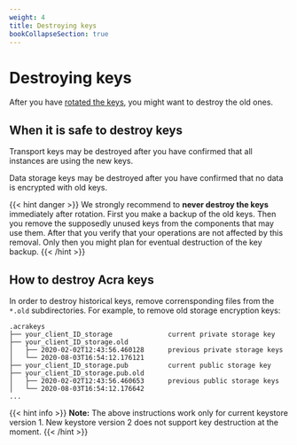 ```yaml
---
weight: 4
title: Destroying keys
bookCollapseSection: true
---
```


# Destroying keys

After you have [rotated the keys](../rotation/), you might want to destroy the old ones.

## When it is safe to destroy keys

Transport keys may be destroyed after you have confirmed that all instances are using the new keys.

Data storage keys may be destroyed after you have confirmed that no data is encrypted with old keys.

{{< hint danger >}}
We strongly recommend to **never destroy the keys** immediately after rotation.
First you make a backup of the old keys.
Then you remove the supposedly unused keys from the components that may use them.
After that you verify that your operations are not affected by this removal.
Only then you might plan for eventual destruction of the key backup.
{{< /hint >}}

## How to destroy Acra keys

In order to destroy historical keys, remove corrensponding files from the `*.old` subdirectories.
For example, to remove old storage encryption keys:

```
.acrakeys
├── your_client_ID_storage              current private storage key
├── your_client_ID_storage.old
│   ├── 2020-02-02T12:43:56.460128      previous private storage keys
│   └── 2020-08-03T16:54:12.176121
├── your_client_ID_storage.pub          current public storage key
├── your_client_ID_storage.pub.old
│   ├── 2020-02-02T12:43:56.460653      previous public storage keys
│   └── 2020-08-03T16:54:12.176642
...
```

{{< hint info >}}
**Note:**
The above instructions work only for current keystore version 1.
New keystore version 2 does not support key destruction at the moment.
{{< /hint >}}

<!--

If would be cool to have tools that do it, but we don't have any right now.
Thus we don't give *any* actionable instructions.
Including "how can I remove the key".
Find it out and do it yourself at your own risk.

-->
